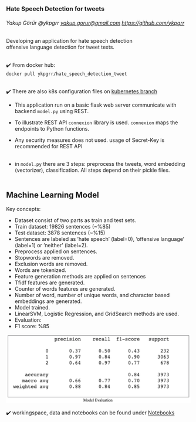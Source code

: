 ### Hate Speech Detection for tweets
###### Yakup Görür @ykpgrr yakup.gorur@gmail.com https://github.com/ykpgrr

Developing an application for hate speech detection<br>
offensive language detection for tweet texts.<br><br>

:heavy_check_mark: From docker hub: <br/>
`docker pull ykpgrr/hate_speech_detection_tweet` <br><br>

:heavy_check_mark: There are also k8s configuration files on [kubernetes branch](https://github.com/ykpgrr/Hate-Speech-Detection/tree/kubernetes)

 - This application run on a basic flask web server communicate with backend `model.py` using REST.<br>

- To illustrate REST API `connexion` library is used. `connexion` maps the endpoints to Python functions.<br>

- Any security measures does not used. usage of Secret-Key is recommended for REST API <br><br>

- in `model.py` there are 3 steps: preprocess the tweets, word embedding (vectorizer), classification. All steps depend on their pickle files.<br><br>

## Machine Learning Model
Key concepts: 
- Dataset consist of two parts as train and test sets.
 - Train dataset: 19826 sentences  (~%85)
 - Test dataset: 3878 sentences (~%15)
 - Sentences are labeled as ’hate speech’ (label=0), ’offensive language’ (label=1) or ’neither’ (label=2).
- Preprocess applied on sentences.
 - Stopwords are removed.
 - Exclusion words are removed.
 - Words are tokenized.
- Feature generation methods are applied on sentences
 - Tfidf features are generated.
 - Counter of words features are generated.
 - Number of word, number of unique words, and character based embeddings are generated.
- Model trained.
 - LinearSVM, Logistic Regression, and GridSearch methods are used.
- Evaluation:
 - F1 score: %85 <br />

![model_evaluation](docs/model_evaluation.png)

:heavy_check_mark: workingspace, data and notebooks can be found under [Notebooks](Notebooks/) <br>
